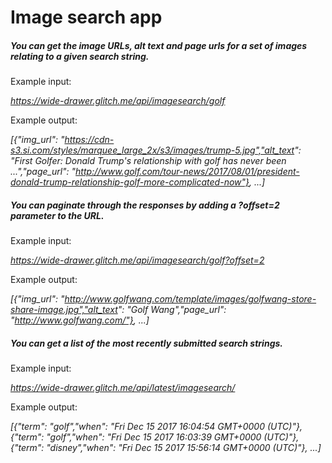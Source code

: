 Image search app
================
##### You can get the image URLs, alt text and page urls for a set of images relating to a given search string.

Example input:

*https://wide-drawer.glitch.me/api/imagesearch/golf*

Example output:

*[{"img_url": "https://cdn-s3.si.com/styles/marquee_large_2x/s3/images/trump-5.jpg","alt_text": "First Golfer: Donald Trump's relationship with golf has never been ...","page_url": "http://www.golf.com/tour-news/2017/08/01/president-donald-trump-relationship-golf-more-complicated-now"}, ...]*

##### You can paginate through the responses by adding a ?offset=2 parameter to the URL.

Example input:

*https://wide-drawer.glitch.me/api/imagesearch/golf?offset=2*

Example output:

*[{"img_url": "http://www.golfwang.com/template/images/golfwang-store-share-image.jpg","alt_text": "Golf Wang","page_url": "http://www.golfwang.com/"}, ...]*

##### You can get a list of the most recently submitted search strings.

Example input:

*https://wide-drawer.glitch.me/api/latest/imagesearch/*

Example output:

*[{"term": "golf","when": "Fri Dec 15 2017 16:04:54 GMT+0000 (UTC)"},{"term": "golf","when": "Fri Dec 15 2017 16:03:39 GMT+0000 (UTC)"},{"term": "disney","when": "Fri Dec 15 2017 15:56:14 GMT+0000 (UTC)"}, ...]*
